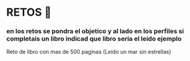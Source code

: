 # RETOS 🏁

### en los retos se pondra el objetico y al lado en los perfiles si completais un libro indicad que libro seria el leido ejemplo 
 Reto de libro con mas de 500 paginas (Leído un mar sin estrellas)
